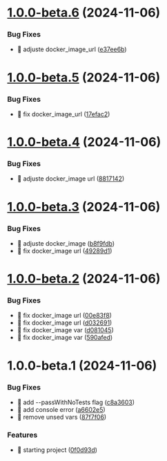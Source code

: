 # [1.0.0-beta.6](https://github.com/comercialweber/api-integration/compare/v1.0.0-beta.5...v1.0.0-beta.6) (2024-11-06)


### Bug Fixes

* :bug: adjuste docker_image_url ([e37ee6b](https://github.com/comercialweber/api-integration/commit/e37ee6b0fead20741e4f5a24c21fad8d1a91aebe))

# [1.0.0-beta.5](https://github.com/comercialweber/api-integration/compare/v1.0.0-beta.4...v1.0.0-beta.5) (2024-11-06)


### Bug Fixes

* :bug: fix docker_image_url ([17efac2](https://github.com/comercialweber/api-integration/commit/17efac2dc38187cde011621c509d52b9f4376c9d))

# [1.0.0-beta.4](https://github.com/comercialweber/api-integration/compare/v1.0.0-beta.3...v1.0.0-beta.4) (2024-11-06)


### Bug Fixes

* :bug: adjuste docker_image url ([8817142](https://github.com/comercialweber/api-integration/commit/88171423821d6f07fbce636cd7285914b19c1b7b))

# [1.0.0-beta.3](https://github.com/comercialweber/api-integration/compare/v1.0.0-beta.2...v1.0.0-beta.3) (2024-11-06)


### Bug Fixes

* :bug: adjuste docker_image ([b8f9fdb](https://github.com/comercialweber/api-integration/commit/b8f9fdb641ad08f0530d66d787fbb7c75ab8cfbd))
* :bug: fix docker_image url ([49289d1](https://github.com/comercialweber/api-integration/commit/49289d1ad4cfb260e11eaf7209d55a4ef2fe433f))

# [1.0.0-beta.2](https://github.com/comercialweber/api-integration/compare/v1.0.0-beta.1...v1.0.0-beta.2) (2024-11-06)


### Bug Fixes

* :bug: fix docker_image url ([00e83f8](https://github.com/comercialweber/api-integration/commit/00e83f8ee3cb35bc11c4f23b60e7f10d94ed71da))
* :bug: fix docker_image url ([d032691](https://github.com/comercialweber/api-integration/commit/d032691eb3254c93e5561f453efe69ed5c5e65b9))
* :green_heart: fix docker_image var ([d081045](https://github.com/comercialweber/api-integration/commit/d08104530605332b1af5a220e425e32bbbe138c4))
* :green_heart: fix docker_image var ([590afed](https://github.com/comercialweber/api-integration/commit/590afed06d6f620ef5f1652c71375fc5a394475e))

# 1.0.0-beta.1 (2024-11-06)


### Bug Fixes

* :bug: add --passWithNoTests flag ([c8a3603](https://github.com/comercialweber/api-integration/commit/c8a3603cf48b0f8d66fc655f729f49d6ce2b3f0a))
* :bug: add console error ([a6602e5](https://github.com/comercialweber/api-integration/commit/a6602e5c29e75ea726d2b444706186272009e774))
* :bug: remove unsed vars ([87f7f06](https://github.com/comercialweber/api-integration/commit/87f7f06218786c2fe60d4cea3bc766366d0bcb60))


### Features

* :construction: starting project ([0f0d93d](https://github.com/comercialweber/api-integration/commit/0f0d93df04a16c27f9de8cd217de55872641b72c))
